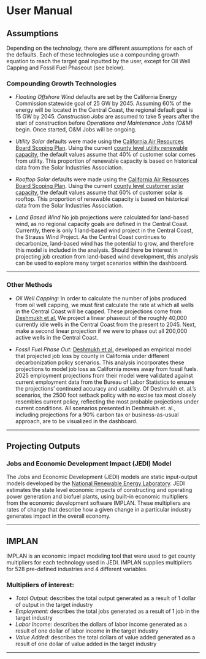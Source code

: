 # User Manual 

## Assumptions

Depending on the technology, there are different assumptions for each of the defaults. Each of these technologies use a compounding growth equation to reach the target goal inputted by the user, except for Oil Well Capping and Fossil Fuel Phaseout (see below).

### Compounding Growth Technologies

- *Floating Offshore Wind* defaults are set by the California Energy Commission statewide goal of 25 GW by 2045. Assuming 60% of the energy will be located in the Central Coast, the regional default goal is 15 GW by 2045. *Construction Jobs* are assumed to take 5 years after the start of construction before *Operations and Maintenance Jobs (O&M)* begin. Once started, O&M Jobs will be ongoing.
- *Utility Solar* defaults were made using the [California Air Resources Board Scoping Plan](https://ww2.arb.ca.gov/sites/default/files/2023-04/2022-sp.pdf). Using the current [county level utility renewable capacity](https://gis-california.opendata.arcgis.com/documents/0e04286d36a04acc82978f946c4fcdc3/about), the default values assume that 40% of customer solar comes from utility. This proportion of renewable capacity is based on historical data from the Solar Industries Association.

- *Rooftop Solar* defaults were made using the [California Air Resources Board Scoping Plan](https://ww2.arb.ca.gov/sites/default/files/2023-04/2022-sp.pdf). Using the current [county level customer solar capacity](https://www.californiadgstats.ca.gov/charts/), the default values assume that 60% of customer solar is rooftop. This proportion of renewable capacity is based on historical data from the Solar Industries Association.

- *Land Based Wind* No job projections were calculated for land-based wind, as no regional capacity goals are defined in the Central Coast. Currently, there is only 1 land-based wind project in the Central Coast, the Strauss Wind Project. As the Central Coast continues to decarbonize, land-based wind has the potential to grow, and therefore this model is included in the analysis. Should there be interest in projecting job creation from land-based wind development, this analysis can be used to explore many target scenarios within the dashboard. 

---

### Other Methods
- *Oil Well Capping:* In order to calculate the number of jobs produced from oil well capping, we must first calculate the rate at which all wells in the Central Coast will be capped. These projections come from [Deshmukh et al.](https://asu.elsevierpure.com/en/publications/equitable-low-carbon-transition-pathways-for-californias-oil-extr) We project a linear phaseout of the roughly 40,000 currently idle wells in the Central Coast from the present to 2045. Next, make a second linear projection if we were to phase out all 200,000 active wells in the Central Coast. 

- *Fossil Fuel Phase Out:* [Deshmukh et al.](https://asu.elsevierpure.com/en/publications/equitable-low-carbon-transition-pathways-for-californias-oil-extr) developed an empirical model that projected job loss by county in California under different decarbonization policy scenarios. This analysis incorporates these projections to model job loss as California moves away from fossil fuels. 2025 employment projections from their model were validated against current employment data from the Bureau of Labor Statistics to ensure the projections’ continued accuracy and usability. Of Deshmukh et. al.’s scenarios, the 2500 foot setback policy with no excise tax most closely resembles current policy, reflecting the most probable projections under current conditions. All scenarios presented in Deshmukh et. al., including projections for a 90% carbon tax or business-as-usual approach, are to be visualized in the dashboard.

---
## Projecting Outputs

### Jobs and Economic Development Impact (JEDI) Model

The Jobs and Economic Development (JEDI) models are static input-output models developed by the [National Renewable Energy Laboratory](https://www.nrel.gov/analysis/jedi/models). JEDI estimates the state level economic impacts of constructing and operating power generation and biofuel plants, using built-in economic multipliers from the economic development software IMPLAN. These multipliers are rates of change that describe how a given change in a particular industry generates impact in the overall economy. 

---
## IMPLAN

IMPLAN is an economic impact modeling tool that were used to get county multipliers for each technology used in JEDI. IMPLAN supplies multipliers for 528 pre-defined industries and 4 different variables.

### Multipliers of interest: 
- *Total Output:* describes the total output generated as a result of 1 dollar of output in the target industry
- *Employment:* describes the total jobs generated as a result of 1 job in the target industry
- *Labor Income:* describes the dollars of labor income generated as a result of one dollar of labor income in the target industry
- *Value Added:* describes the total dollars of value added generated as a result of one dollar of value added in the target industry

---

